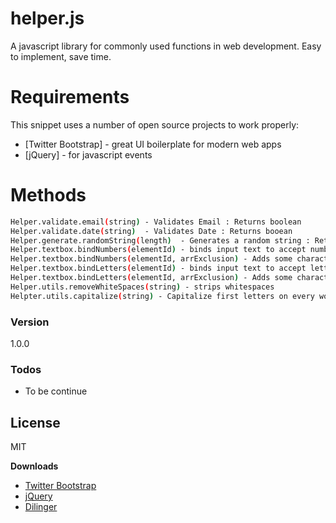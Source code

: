# helper.js

A javascript library for commonly used functions in web development. Easy to implement, save time.

# Requirements
This snippet uses a number of open source projects to work properly:
* [Twitter Bootstrap] - great UI boilerplate for modern web apps
* [jQuery] - for javascript events
    
# Methods
```sh
Helper.validate.email(string) - Validates Email : Returns boolean
Helper.validate.date(string)  - Validates Date : Returns booean
Helper.generate.randomString(length)  - Generates a random string : Returns : String
Helper.textbox.bindNumbers(elementId) - binds input text to accept numbers characters only 
Helper.textbox.bindNumbers(elementId, arrExclusion) - Adds some characters to accept plus the numbers
Helper.textbox.bindLetters(elementId) - binds input text to accept letters chracters only
Helper.textbox.bindLetters(elementId, arrExclusion) - Adds some characters to accept plus the letters
Helper.utils.removeWhiteSpaces(string) - strips whitespaces
Helpter.utils.capitalize(string) - Capitalize first letters on every words of the string
```
 
### Version
1.0.0

### Todos

 - To be continue
 
License
----

MIT

**Downloads**
- [Twitter Bootstrap](http://twitter.github.com/bootstrap/)
- [jQuery](http://jquery.com)
- [Dilinger](http://dillinger.io)
